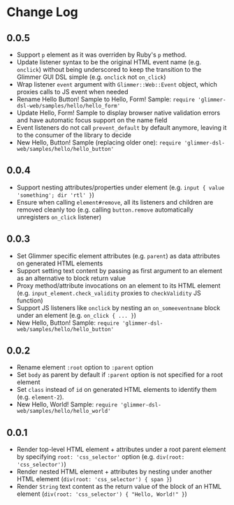# Change Log

## 0.0.5

- Support `p` element as it was overriden by Ruby's `p` method.
- Update listener syntax to be the original HTML event name (e.g. `onclick`) without being underscored to keep the transition to the Glimmer GUI DSL simple (e.g. `onclick` not `on_click`)
- Wrap listener `event` argument with `Glimmer::Web::Event` object, which proxies calls to JS event when needed
- Rename Hello Button! Sample to Hello, Form! Sample: `require 'glimmer-dsl-web/samples/hello/hello_form'`
- Update Hello, Form! Sample to display browser native validation errors and have automatic focus support on the name field
- Event listeners do not call `prevent_default` by default anymore, leaving it to the consumer of the library to decide
- New Hello, Button! Sample (replacing older one): `require 'glimmer-dsl-web/samples/hello/hello_button'`

## 0.0.4

- Support nesting attributes/properties under element (e.g. `input { value 'something'; dir 'rtl' }`)
- Ensure when calling `element#remove`, all its listeners and children are removed cleanly too (e.g. calling `button.remove` automatically unregisters `on_click` listener)

## 0.0.3

- Set Glimmer specific element attributes (e.g. `parent`) as data attributes on generated HTML elements
- Support setting text content by passing as first argument to an element as an alternative to block return value
- Proxy method/attribute invocations on an element to its HTML element (e.g. `input_element.check_validity` proxies to `checkValidity` JS function)
- Support JS listeners like `onclick` by nesting an `on_someeventname` block under an element (e.g. `on_click { ... }`)
- New Hello, Button! Sample: `require 'glimmer-dsl-web/samples/hello/hello_button'`

## 0.0.2

- Rename element `:root` option to `:parent` option
- Set `body` as parent by default if `:parent` option is not specified for a root element
- Set `class` instead of `id` on generated HTML elements to identify them (e.g. `element-2`).
- New Hello, World! Sample: `require 'glimmer-dsl-web/samples/hello/hello_world'`

## 0.0.1

- Render top-level HTML element + attributes under a root parent element by specifying `root: 'css_selector'` option (e.g. `div(root: 'css_selector')`)
- Render nested HTML element + attributes by nesting under another HTML element (`div(root: 'css_selector') { span }`)
- Render `String` text content as the return value of the block of an HTML element (`div(root: 'css_selector') { "Hello, World!" }`)

